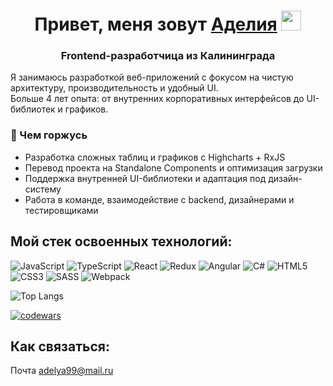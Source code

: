 <h1 align="center">Привет, меня зовут <a href="https://daniilshat.ru/" target="_blank">Аделия</a> 
<img src="https://github.com/blackcater/blackcater/raw/main/images/Hi.gif" height="32"/></h1>
<h3 align="center">Frontend-разработчица из Калининграда</h3>

Я занимаюсь разработкой веб-приложений с фокусом на чистую архитектуру, производительность и удобный UI.  
Больше 4 лет опыта: от внутренних корпоративных интерфейсов до UI-библиотек и графиков.

### 🔧 Чем горжусь
- Разработка сложных таблиц и графиков с Highcharts + RxJS  
- Перевод проекта на Standalone Components и оптимизация загрузки  
- Поддержка внутренней UI-библиотеки и адаптация под дизайн-систему  
- Работа в команде, взаимодействие с backend, дизайнерами и тестировщиками

Мой стек освоенных технологий:
-
![JavaScript](https://img.shields.io/badge/javascript-%23323330.svg?style=for-the-badge&logo=javascript&logoColor=%23F7DF1E)
![TypeScript](https://img.shields.io/badge/typescript-%23007ACC.svg?style=for-the-badge&logo=typescript&logoColor=white)
![React](https://img.shields.io/badge/react-%2320232a.svg?style=for-the-badge&logo=react&logoColor=%2361DAFB)
![Redux](https://img.shields.io/badge/redux-%23593d88.svg?style=for-the-badge&logo=redux&logoColor=white)
![Angular](https://img.shields.io/badge/angular-%23DD0031.svg?style=for-the-badge&logo=angular&logoColor=white)
![C#](https://img.shields.io/badge/c%23-%23239120.svg?style=for-the-badge&logo=c-sharp&logoColor=white)
![HTML5](https://img.shields.io/badge/html5-%23E34F26.svg?style=for-the-badge&logo=html5&logoColor=white)
![CSS3](https://img.shields.io/badge/css3-%231572B6.svg?style=for-the-badge&logo=css3&logoColor=white)
![SASS](https://img.shields.io/badge/SASS-hotpink.svg?style=for-the-badge&logo=SASS&logoColor=white)
![Webpack](https://img.shields.io/badge/webpack-%238DD6F9.svg?style=for-the-badge&logo=webpack&logoColor=black)


![Top Langs](https://github-readme-stats.vercel.app/api/top-langs/?username=delyaday&hide_progress=true)

[![codewars](https://www.codewars.com/users/Delyaday/badges/micro)](https://www.codewars.com/users/Delyaday) 

Как связаться:
-
Почта adelya99@mail.ru

<!---
Delyaday/Delyaday is a ✨ special ✨ repository because its `README.md` (this file) appears on your GitHub profile.
You can click the Preview link to take a look at your changes.
--->
